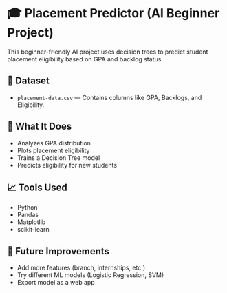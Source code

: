 # 🎓 Placement Predictor (AI Beginner Project)

This beginner-friendly AI project uses decision trees to predict student placement eligibility based on GPA and backlog status.

## 📁 Dataset
- `placement-data.csv` — Contains columns like GPA, Backlogs, and Eligibility.

## 🧠 What It Does
- Analyzes GPA distribution
- Plots placement eligibility
- Trains a Decision Tree model
- Predicts eligibility for new students

## 📈 Tools Used
- Python
- Pandas
- Matplotlib
- scikit-learn

## 🚀 Future Improvements
- Add more features (branch, internships, etc.)
- Try different ML models (Logistic Regression, SVM)
- Export model as a web app
